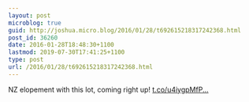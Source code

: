 ```yaml
---
layout: post
microblog: true
guid: http://joshua.micro.blog/2016/01/28/t692615218317242368.html
post_id: 36260
date: 2016-01-28T18:48:30+1100
lastmod: 2019-07-30T17:41:25+1100
type: post
url: /2016/01/28/t692615218317242368.html
---
```

NZ elopement with this lot, coming right up! [t.co/u4iygpMfP...](https://t.co/u4iygpMfPH)
